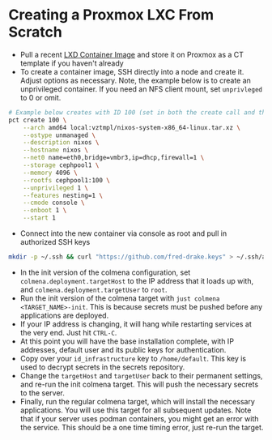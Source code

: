 # Creating a Proxmox LXC From Scratch

- Pull a recent [LXD Container Image](https://hydra.nixos.org/job/nixos/release-24.11/nixos.lxdContainerImage.x86_64-linux) and store it on Proxmox as a CT template if you haven't already
- To create a container image, SSH directly into a node and create it. Adjust options as necessary. Note, the example below is to create an unprivileged container. If you need an NFS client mount, set `unprivleged` to 0 or omit.

```bash
# Example below creates with ID 100 (set in both the create call and the --rootfs options), 4GB RAM and 100GB disk
pct create 100 \
    --arch amd64 local:vztmpl/nixos-system-x86_64-linux.tar.xz \
    --ostype unmanaged \
    --description nixos \
    --hostname nixos \
    --net0 name=eth0,bridge=vmbr3,ip=dhcp,firewall=1 \
    --storage cephpool1 \
    --memory 4096 \
    --rootfs cephpool1:100 \
    --unprivileged 1 \
    --features nesting=1 \
    --cmode console \
    --onboot 1 \
    --start 1
```

- Connect into the new container via console as root and pull in authorized SSH keys

```bash
mkdir -p ~/.ssh && curl "https://github.com/fred-drake.keys" > ~/.ssh/authorized_keys
```

- In the init version of the colmena configuration, set `colmena.deployment.targetHost` to the IP address that it loads up with, and `colmena.deployment.targetUser` to `root`.
- Run the init version of the colmena target with `just colmena <TARGET_NAME>-init`. This is because secrets must be pushed before any applications are deployed.
- If your IP address is changing, it will hang while restarting services at the very end. Just hit `CTRL-C`.
- At this point you will have the base installation complete, with IP addresses, default user and its public keys for authentication.
- Copy over your `id_infrastructure` key to `/home/default`.  This key is used to decrypt secrets in the secrets repository.
- Change the `targetHost` and `targetUser` back to their permanent settings, and re-run the init colmena target.  This will push the necessary secrets to the server.
- Finally, run the regular colmena target, which will install the necessary applications.  You will use this target for all subsequent updates.  Note that if your server uses podman containers, you might get an error with the service.  This should be a one time timing error, just re-run the target.
